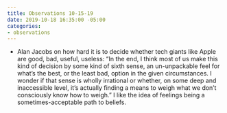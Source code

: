 ```yaml
---
title: Observations 10-15-19
date: 2019-10-18 16:35:00 -05:00
categories:
- observations
---
```


- Alan Jacobs on how hard it is to decide whether tech giants like Apple are good, bad, useful, useless: “In the end, I think most of us make this kind of decision by some kind of sixth sense, an un-unpackable feel for what’s the best, or the least bad, option in the given circumstances. I wonder if that sense is wholly irrational or whether, on some deep and inaccessible level, it’s actually finding a means to weigh what we don’t consciously know how to weigh.” I like the idea of feelings being a sometimes-acceptable path to beliefs.